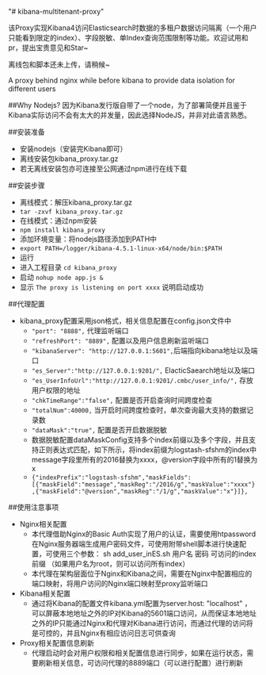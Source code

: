 "# kibana-multitenant-proxy"


该Proxy实现Kibana4访问Elasticsearch时数据的多租户数据访问隔离（一个用户只能看到限定的index）、字段脱敏、单Index查询范围限制等功能。欢迎试用和pr，提出宝贵意见和Star~

离线包和脚本还未上传，请稍候~

A proxy behind nginx while before kibana to provide data isolation for different users


##Why Nodejs?
因为Kibana发行版自带了一个node，为了部署简便并且鉴于Kibana实际访问不会有太大的并发量，因此选择NodeJS，并非对此语言熟悉。

##安装准备
* 安装nodejs（安装完Kibana即可）
* 离线安装包kibana_proxy.tar.gz
* 若无离线安装包亦可连接至公网通过npm进行在线下载


##安装步骤
* 离线模式：解压kibana_proxy.tar.gz
 *  `tar -zxvf kibana_proxy.tar.gz`
* 在线模式：通过npm安装
 * `npm install kibana_proxy`
* 添加环境变量：将nodejs路径添加到PATH中
 * `export PATH=/logger/kibana-4.5.1-linux-x64/node/bin:$PATH`
* 运行
 * 进入工程目录 `cd kibana_proxy`
 * 启动 `nohup node app.js &`
 * 显示 `The proxy is listening on port xxxx` 说明启动成功

##代理配置
* kibana_proxy配置采用json格式，相关信息配置在config.json文件中
  *  `"port": "8888",` 代理监听端口
  * `"refreshPort": "8889",` 配置以及用户信息刷新监听端口
  * `"kibanaServer": "http://127.0.0.1:5601",`后端指向kibana地址以及端口
  * `"es_Server":"http://127.0.0.1:9201/",` ElacticSaearch地址以及端口
  * `"es_UserInfoUrl":"http://127.0.0.1:9201/.cmbc/user_info/",` 存放用户权限的地址
  * `"chkTimeRange":"false",` 配置是否开启查询时间跨度检查
  * `"totalNum":40000,` 当开启时间跨度检查时，单次查询最大支持的数据记录数
  * `"dataMask":"true",` 配置是否开启数据脱敏
  * 数据脱敏配置dataMaskConfig支持多个index前缀以及多个字段，并且支持正则表达式匹配，如下所示，将index前缀为logstash-sfshm的index中message字段里所有的2016替换为xxxx，@version字段中所有的1替换为x
  * `{"indexPrefix":"logstash-sfshm","maskFields":[{"maskField":"message","maskReg":"/2016/g","maskValue":"xxxx"},{"maskField":"@version","maskReg":"/1/g","maskValue":"x"}]},`

##使用注意事项
* Nginx相关配置
  * 本代理借助Nginx的Basic Auth实现了用户的认证，需要使用htpassword在Nginx服务器端生成用户密码文件，可使用附带shell脚本进行快速配置，可使用三个参数： sh add_user_inES.sh 用户名 密码 可访问的index前缀 （如果用户名为root，则可以访问所有index） 
  * 本代理在架构层面位于Nginx和Kibana之间，需要在Nginx中配置相应的端口映射，将用户访问的Nginx端口映射至proxy监听端口
* Kibana相关配置
  * 通过将Kibana的配置文件kibana.yml配置为server.host: "localhost" ，可以屏蔽本地地址之外的IP对Kibana的5601端口访问，从而保证本地地址之外的IP只能通过Nginx和代理对Kibana进行访问，而通过代理的访问将是可控的，并且Nginx有相应访问日志可供查询
* Proxy相关配置信息刷新
  * 代理启动时会对用户权限和相关配置信息进行同步，如果在运行状态，需要刷新相关信息，可访问代理的8889端口（可以进行配置）进行刷新
